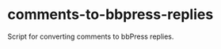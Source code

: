 comments-to-bbpress-replies
===========================

Script for converting comments to bbPress replies.